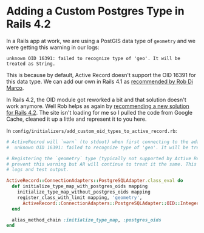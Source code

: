 # Adding a Custom Postgres Type in Rails 4.2

In a Rails app at work, we are using a PostGIS data type of `geometry` and we were getting this warning in our logs:

```
unknown OID 16391: failed to recognize type of 'geo'. It will be treated as String.
```

This is because by default, Active Record doesn't support the OID 16391 for this data type. We can add our own in Rails 4.1 as [recommended by Rob Di Marco](http://www.innovationontherun.com/fixing-unknown-oid-geography-errors-with-postgis-and-rails-4-0/).

<!-- truncate -->

In Rails 4.2, the OID module got reworked a bit and that solution doesn't work anymore. Well Rob helps as again by [recommending a new solution for Rails 4.2](http://www.innovationontherun.com/adding-a-custom-postgresql-type-with-rails-4-2/). The site isn't loading for me so I pulled the code from Google Cache, cleaned it up a little and represent it to you here.

In `config/initializers/add_custom_oid_types_to_active_record.rb`:

```ruby
# ActiveRecrod will `warn` (to stdout) when first connecting to the adapter:
#  unknown OID 16391: failed to recognize type of 'geo'. It will be treated as...

# Registering the `geometry` type (typically not supported by Active Record) will
# prevent this warning but AR will continue to treat it the same. This cleans up
# logs and test output.

ActiveRecord::ConnectionAdapters::PostgreSQLAdapter.class_eval do
  def initialize_type_map_with_postgres_oids mapping
    initialize_type_map_without_postgres_oids mapping
    register_class_with_limit mapping, 'geometry',
      ActiveRecord::ConnectionAdapters::PostgreSQLAdapter::OID::Integer
  end

  alias_method_chain :initialize_type_map, :postgres_oids
end
```
